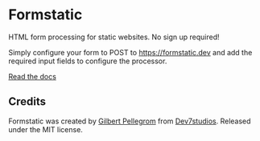 # Formstatic

HTML form processing for static websites. No sign up required!

Simply configure your form to POST to https://formstatic.dev and add the required input fields to configure the processor.

[Read the docs](https://formstatic.dev/docs)

## Credits

Formstatic was created by [Gilbert Pellegrom](https://gilbitron.me) from [Dev7studios](https://dev7studios.co). Released under the MIT license.
